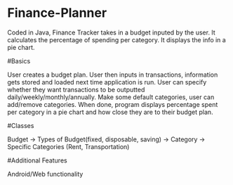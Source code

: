 # Finance-Planner
Coded in Java, Finance Tracker takes in a budget inputed by the user. It calculates the percentage of spending per category. It displays the info in a pie chart.

#Basics

User creates a budget plan. User then inputs in transactions, information gets stored and loaded next time application is run. User can specify whether they want transactions to be outputted daily/weekly/monthly/annually. Make some default categories, user can add/remove categories. When done, program displays percentage spent per category in a pie chart and how close they are to their budget plan.

#Classes

Budget -> Types of Budget(fixed, disposable, saving) -> Category -> Specific Categories (Rent, Transportation)

#Additional Features

Android/Web functionality

